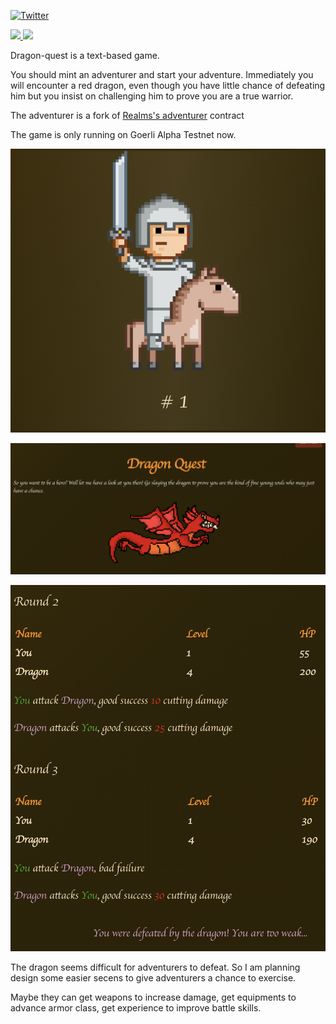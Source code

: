 [![Twitter](https://badgen.net/badge/icon/twitter?icon=twitter&label)](https://twitter.com/0xasten)

<!-- badges -->
<p>
  <a href="https://starkware.co/">
    <img src="https://img.shields.io/badge/powered_by-StarkWare-navy">
  </a>
  <a href="https://github.com/dontpanicdao/starknet-burner/blob/main/LICENSE/">
    <img src="https://img.shields.io/badge/license-MIT-black">
  </a>
</p>

Dragon-quest is a text-based game.

You should mint an adventurer and start your adventure. Immediately you will encounter a red dragon, even though you have little chance of defeating him but you insist on challenging him to prove you are a true warrior.

The adventurer is a fork of [Realms's adventurer](https://github.com/BibliothecaForAdventurers/realms-contracts/blob/main/contracts/loot/adventurer/Adventurer.cairo) contract

The game is only running on Goerli Alpha Testnet now.

![Realms x Bibliotheca header](/static/adventurer.png)

![Realms x Bibliotheca header](/static/dragon.png)

![Realms x Bibliotheca header](/static/text.png)

The dragon seems difficult for adventurers to defeat. So I am planning design some easier secens to give adventurers a chance to exercise.

Maybe they can get weapons to increase damage, get equipments to advance armor class, get experience to improve battle skills.
